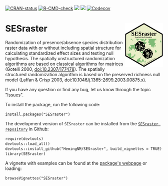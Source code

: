 <!-- badges: start -->
[![CRAN-status](https://www.r-pkg.org/badges/version/SESraster)](https://cran.r-project.org/package=SESraster)
[![R-CMD-check](https://github.com/HemingNM/SESraster/actions/workflows/R-CMD-check.yaml/badge.svg)](https://github.com/HemingNM/SESraster/actions/workflows/R-CMD-check.yaml)
[![](http://cranlogs.r-pkg.org/badges/grand-total/SESraster?color=green)](https://cran.r-project.org/package=SESraster)
[![](http://cranlogs.r-pkg.org/badges/SESraster?color=green)](https://cran.r-project.org/package=SESraster)
[![Codecov](https://codecov.io/gh/HemingNM/SESraster/branch/main/graph/badge.svg)](https://app.codecov.io/gh/HemingNM/SESraster?branch=main)
<!-- badges: end -->

# SESraster <a href="https://hemingnm.github.io/SESraster/"><img src="man/figures/logo.png" align="right" height="139" alt="SESraster website" /></a>

Randomization of presence/absence species distribution raster data with or without including spatial structure for calculating standardized effect sizes and testing null hypothesis.
The spatially unstructured randomization algorithms are based on classical algorithms for matrices (Gotelli 2000, <doi:10.2307/177478>).
The spatially structured randomization algorithm is based on the preserved richness null model (Laffan & Crisp 2003, <doi:10.1046/j.1365-2699.2003.00875.x>).

If you have any question or find any bug, let us know through the topic ["Issues"](https://github.com/HemingNM/SESraster/issues).

To install the package, run the following code:

```
install.packages("SESraster")
```

The development version of `SESraster` can be installed from the [`SESraster repository`](https://github.com/HemingNM/SESraster) in Github:

```
require(devtools)
devtools::load_all()
devtools::install_github("HemingNM/SESraster", build_vignettes = TRUE)
library(SESraster)
```

A vignette with examples can be found at the [package's webpage](https://hemingnm.github.io/SESraster/) or loading:

```
browseVignettes("SESraster")
```
